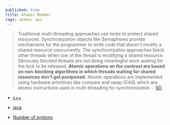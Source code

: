 ```yaml
---
published: true
title: Atomic Number
tags: atomic cpu
---
```

> Traditional multi-threading approaches use locks to protect shared resources. Synchronization objects like Semaphores provide mechanisms for the programmer to write code that doesn't modify a shared resource concurrently. The synchronization approaches block other threads when one of the thread is modifying a shared resource. Obviously blocked threads are not doing meaningful work waiting for the lock to be released.
**Atomic operations on the contrast are based on non-blocking algorithms in which threads waiting for shared resources don't get postponed.** Atomic operations are implemented using hardware primitives like compare and swap (CAS) which are atomic instructions used in multi-threading for synchronization. - [SO](https://stackoverflow.com/questions/26816313/java-what-is-an-atomic-number/26817146#26817146)

- [c++](https://en.cppreference.com/w/cpp/atomic/atomic)
- [java](https://stackoverflow.com/questions/26816313/java-what-is-an-atomic-number#26816340)

- [Number of protons](https://en.wikipedia.org/wiki/Atomic_number)
